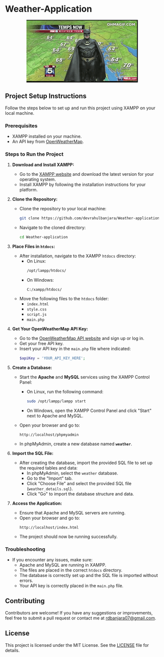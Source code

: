 # Weather-Application
<div align="center">

![Animate](docs/weather.gif)

</div>

## Project Setup Instructions

Follow the steps below to set up and run this project using XAMPP on your local machine.

### Prerequisites

- XAMPP installed on your machine.
- An API key from [OpenWeatherMap](https://openweathermap.org/).

### Steps to Run the Project

1. **Download and Install XAMPP:**
   - Go to the [XAMPP website](https://www.apachefriends.org/download.html) and download the latest version for your operating system.
   - Install XAMPP by following the installation instructions for your platform.

2. **Clone the Repository:**
   - Clone the repository to your local machine:
     ```bash
     git clone https://github.com/devrahulbanjara/Weather-application
     ```
   - Navigate to the cloned directory:
     ```bash
     cd Weather-application
     ```

3. **Place Files in `htdocs`:**
   - After installation, navigate to the XAMPP `htdocs` directory:
     - On Linux:
       ```bash
       /opt/lampp/htdocs/
       ```
     - On Windows:
       ```
       C:/xampp/htdocs/
       ```
   - Move the following files to the `htdocs` folder:
     - `index.html`
     - `style.css`
     - `script.js`
     - `main.php`

4. **Get Your OpenWeatherMap API Key:**
   - Go to the [OpenWeatherMap API website](https://openweathermap.org/api) and sign up or log in.
   - Get your free API key.
   - Insert your API key in the `main.php` file where indicated:
     ```php
     $apiKey = 'YOUR_API_KEY_HERE';
     ```

5. **Create a Database:**
   - Start the **Apache** and **MySQL** services using the XAMPP Control Panel:
     - On Linux, run the following command:
       ```bash
       sudo /opt/lampp/lampp start
       ```
     - On Windows, open the XAMPP Control Panel and click "Start" next to Apache and MySQL.
   
   - Open your browser and go to:
     ```
     http://localhost/phpmyadmin
     ```
   - In phpMyAdmin, create a new database named **`weather`**.

6. **Import the SQL File:**
   - After creating the database, import the provided SQL file to set up the required tables and data:
     - In phpMyAdmin, select the `weather` database.
     - Go to the "Import" tab.
     - Click "Choose File" and select the provided SQL file (`weather_details.sql`).
     - Click "Go" to import the database structure and data.

7. **Access the Application:**
   - Ensure that Apache and MySQL servers are running.
   - Open your browser and go to:
     ```
     http://localhost/index.html
     ```
   - The project should now be running successfully.

### Troubleshooting

- If you encounter any issues, make sure:
  - Apache and MySQL are running in XAMPP.
  - The files are placed in the correct `htdocs` directory.
  - The database is correctly set up and the SQL file is imported without errors.
  - Your API key is correctly placed in the `main.php` file.

## Contributing

Contributors are welcome! If you have any suggestions or improvements, feel free to submit a pull request or contact me at rdbanjara07@gmail.com.

## License

This project is licensed under the MIT License. See the [LICENSE](LICENSE) file for details.
